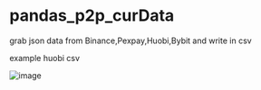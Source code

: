 # pandas_p2p_curData


grab json data from Binance,Pexpay,Huobi,Bybit and write in csv




example huobi csv 

![image](https://github.com/NikitaRidnay/pandas_p2p_curData/assets/74020449/c6a3adc6-90fb-455a-8700-ec2643ccc28a)

